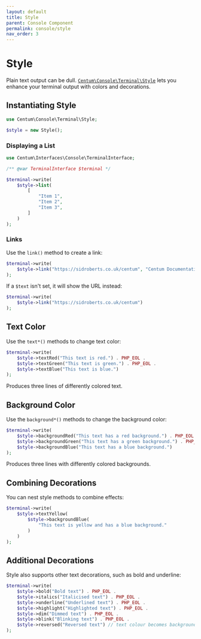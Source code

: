 ```yaml
---
layout: default
title: Style
parent: Console Component
permalink: console/style
nav_order: 3
---
```




# Style

Plain text output can be dull.
[`Centum\Console\Terminal\Style`](https://github.com/SidRoberts/centum/blob/main/src/Console/Terminal/Style.php) lets you enhance your terminal output with colors and decorations.



## Instantiating Style

```php
use Centum\Console\Terminal\Style;

$style = new Style();
```



### Displaying a List

```php
use Centum\Interfaces\Console\TerminalInterface;

/** @var TerminalInterface $terminal */

$terminal->write(
    $style->list(
        [
            "Item 1",
            "Item 2",
            "Item 3",
        ]
    )
);
```



### Links

Use the `link()` method to create a link:

```php
$terminal->write(
    $style->link("https://sidroberts.co.uk/centum", "Centum Documentation")
);
```

If a `$text` isn't set, it will show the URL instead:

```php
$terminal->write(
    $style->link("https://sidroberts.co.uk/centum")
);
```



## Text Color

Use the `text*()` methods to change text color:

```php
$terminal->write(
    $style->textRed("This text is red.") . PHP_EOL .
    $style->textGreen("This text is green.") . PHP_EOL .
    $style->textBlue("This text is blue.")
);
```

Produces three lines of differently colored text.



## Background Color

Use the `background*()` methods to change the background color:

```php
$terminal->write(
    $style->backgroundRed("This text has a red background.") . PHP_EOL .
    $style->backgroundGreen("This text has a green background.") . PHP_EOL .
    $style->backgroundBlue("This text has a blue background.")
);
```

Produces three lines with differently colored backgrounds.



## Combining Decorations

You can nest style methods to combine effects:

```php
$terminal->write(
    $style->textYellow(
        $style->backgroundBlue(
            "This text is yellow and has a blue background."
        )
    )
);
```



## Additional Decorations

Style also supports other text decorations, such as bold and underline:

```php
$terminal->write(
    $style->bold("Bold text") . PHP_EOL .
    $style->italics("Italicised text") . PHP_EOL .
    $style->underline("Underlined text") . PHP_EOL .
    $style->highlight("Highlighted text") . PHP_EOL .
    $style->dim("Dimmed text") . PHP_EOL .
    $style->blink("Blinking text") . PHP_EOL .
    $style->reversed("Reversed text") // text colour becomes background colour, background colour becomes text colour
);
```
